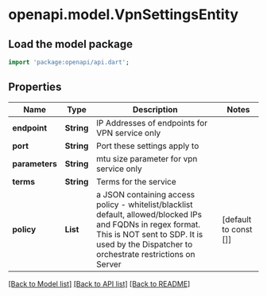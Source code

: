 # openapi.model.VpnSettingsEntity

## Load the model package
```dart
import 'package:openapi/api.dart';
```

## Properties
Name | Type | Description | Notes
------------ | ------------- | ------------- | -------------
**endpoint** | **String** | IP Addresses of endpoints for VPN service only | 
**port** | **String** | Port these settings apply to | 
**parameters** | **String** | mtu size parameter for vpn service only | 
**terms** | **String** | Terms for the service | 
**policy** | **List<String>** | a JSON containing access policy - whitelist/blacklist default, allowed/blocked IPs and FQDNs in regex format. This is NOT sent to SDP. It is used by the Dispatcher to orchestrate restrictions on Server | [default to const []]

[[Back to Model list]](../README.md#documentation-for-models) [[Back to API list]](../README.md#documentation-for-api-endpoints) [[Back to README]](../README.md)


